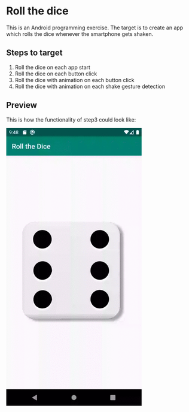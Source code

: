 # Roll the dice

This is an Android programming exercise. The target is to create an app which rolls the dice whenever the smartphone gets shaken.

## Steps to target

1. Roll the dice on each app start
2. Roll the dice on each button click
3. Roll the dice with animation on each button click
4. Roll the dice with animation on each shake gesture detection

## Preview

This is how the functionality of step3 could look like:

![Preview of roll-the-dice app](preview_step3.gif "Preview of roll-the-dice app")
